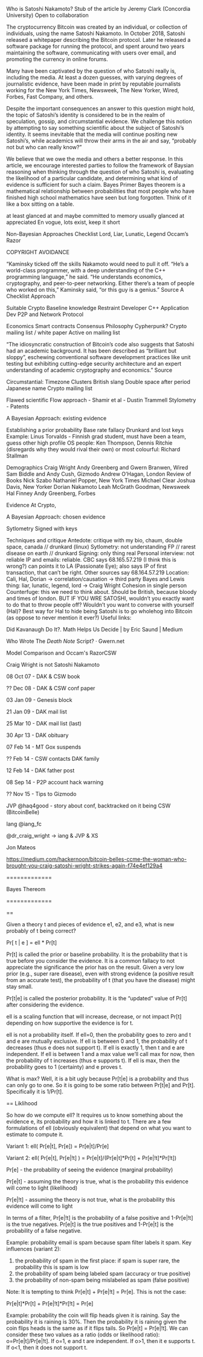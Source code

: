 Who is Satoshi Nakamoto?
Stub of the article by Jeremy Clark (Concordia University)
Open to collaboration

The cryptocurrency Bitcoin was created by an individual, or collection of individuals, using the name Satoshi Nakamoto. In October 2018, Satoshi released a whitepaper describing the Bitcoin protocol. Later he released a software package for running the protocol, and spent around two years maintaining the software, communicating with users over email, and promoting the currency in online forums.

Many have been captivated by the question of who Satoshi really is, including the media. At least a dozen guesses, with varying degrees of journalistic evidence, have been made in print by reputable journalists working for the New York Times, Newsweek, The New Yorker, Wired, Forbes, Fast Company, and others. 

Despite the important consequences an answer to this question might hold, the topic of Satoshi’s identity is considered to be in the realm of speculation, gossip, and circumstantial evidence. We challenge this notion by attempting to say something scientific about the subject of Satoshi’s identity. It seems inevitable that the media will continue positing new Satoshi’s, while academics will throw their arms in the air and say, “probably not but who can really know?”

We believe that we owe the media and others a better response. In this article, we encourage interested parties to follow the framework of Baysian reasoning when thinking through the question of who Satoshi is, evaluating the likelihood of a particular candidate, and determining what kind of evidence is sufficient for such a claim. 
Bayes Primer
Bayes theorem is a mathematical relationship between probabilities that most people who have finished high school mathematics have seen but long forgotten. Think of it like a box sitting on a table. 

  at least glanced at and maybe committed to memory  usually glanced at appreciated 
En vogue, lots exist, keep it short


Non-Bayesian Approaches
Checklist
Lord, Liar, Lunatic, Legend
Occam’s Razor

COPYRIGHT AVOIDANCE


“Kaminsky ticked off the skills Nakamoto would need to pull it off. “He’s a world-class programmer, with a deep understanding of the C++ programming language,” he said. “He understands economics, cryptography, and peer-to-peer networking. Either there’s a team of people who worked on this,” Kaminsky said, “or this guy is a genius.” Source
A Checklist Approach

Suitable
Crypto
Baseline knowledge
Restraint
Developer
C++ Application Dev
P2P and Network Protocol


Economics
Smart contracts
Consensus
Philosophy
Cypherpunk?
Crypto mailing list / white paper
Active on mailing list

“The idiosyncratic construction of Bitcoin’s code also suggests that Satoshi had an academic background. It has been described as “brilliant but sloppy”, eschewing conventional software development practices like unit testing but exhibiting cutting-edge security architecture and an expert understanding of academic cryptography and economics.” Source

Circumstantial: 
Timezone
Clusters
British slang
Double space after period
Japanese name
Crypto mailing list 

Flawed scientific
Flow approach - Shamir et al - Dustin Trammell
Stylometry - Patents 

A Bayesian Approach: existing evidence

Establishing a prior probability
Base rate fallacy
Drunkard and lost keys
Example: Linus Torvalds - Finnish grad student, must have been a team, guess other high profile OS people: Ken Thompson, Dennis Ritchie (disregards why they would rival their own) or most colourful: Richard Stallman

Demographics
Craig Wright 
Andy Greenberg and Gwern Branwen, Wired 
Sam Biddle and Andy Cush, Gizmodo
Andrew O’Hagan, London Review of Books
Nick Szabo
Nathaniel Popper, New York Times 
Michael Clear
Joshua Davis, New Yorker
Dorian Nakamoto
Leah McGrath Goodman, Newsweek
Hal Finney
Andy Greenberg, Forbes

Evidence
At Crypto, 

A Bayesian Approach: chosen evidence

Sytlometry
Signed with keys



Techniques and critique
Antedote: critique with my bio, chaum, double space, canada // drunkard (linux)
Sytlometry: not understanding FP // rarest disease on earth // drunkard
Signing: only thing real
Personal interview: not reliable
IP and emails: reliable. CBC says 68.165.57.219 (I think this is wrong?) can points it to LA (Passionate Eye); also says IP of first transaction, that can’t be right. Other sources say 68.164.57.219
Location: Cali, Hal, Dorian -> correlation/causation -> third party
Bayes and Lewis thing: liar, lunatic, legend, lord -> Craig Wright
Cohesion in single person
Counterfuge: this we need to think about. Should be British, because bloody and times of london. BUT IF YOU WRE SATOSHI, wouldn’t you exactly want to do that to throw people off? Wouldn’t you want to converse with yourself (Hal)? Best way for Hal to hide being Satoshi is to go wholehog into Bitcoin (as oppose to never mention it ever?)
Useful links:

Did Kavanaugh Do It?. Math Helps Us Decide | by Eric Saund | Medium

Who Wrote The <em>Death Note</em> Script? · Gwern.net

Model Comparison and Occam's RazorCSW

Craig Wright is not Satoshi Nakamoto



08 Oct 07 - DAK & CSW book

?? Dec 08 - DAK & CSW conf paper

03 Jan 09 - Genesis block

21 Jan 09 - DAK mail list

25 Mar 10 - DAK mail list (last)

30 Apr 13 - DAK obituary

07 Feb 14 - MT Gox suspends 

?? Feb 14 - CSW contacts DAK family

12 Feb 14 - DAK father post

08 Sep 14 - P2P account hack warning

?? Nov 15 - Tips to Gizmodo





JVP @haq4good - story about conf, backtracked on it being CSW (BitcoinBelle)

Iang @iang_fc 

@dr_craig_wright -> iang & JVP & XS

Jon Mateos 



https://medium.com/hackernoon/bitcoin-belles-ccme-the-woman-who-brought-you-craig-satoshi-wright-strikes-again-f74e4ef129a4





=============

Bayes Thereom

=============



== 



Given a theory t and pieces of evidence e1, e2, and e3, what is new probably of t being correct?



Pr[ t | e ] = ell * Pr[t]



Pr[t] is called the prior or baseline probability. It is the probability that t is true before you consider the evidence. It is a common fallacy to not appreciate the significance the prior has on the result. Given a very low prior (e.g., super rare disease), even with strong evidence (a positive result from an accurate test), the probability of t (that you have the disease) might stay small.



Pr[t|e] is called the posterior probability. It is the “updated” value of Pr[t] after considering the evidence.



ell is a scaling function that will increase, decrease, or not impact Pr[t] depending on how supportive the evidence is for t. 



ell is not a probability itself. If ell=0, then the probability goes to zero and t and e are mutually exclusive. If ell is between 0 and 1, the probability of t decreases (thus e does not support t). If ell is exactly 1, then t and e are independent. If ell is between 1 and a max value we’ll call max for now, then the probability of t increases (thus e supports t). If ell is max, then the probability goes to 1 (certainty) and e proves t. 



What is max? Well, it is a bit ugly because Pr[t|e] is a probability and thus can only go to one. So it is going to be some ratio between Pr[t|e] and Pr[t]. Specifically it is 1/Pr[t]. 



== Liklihood



So how do we compute ell? It requires us to know something about the evidence e, its probability and how it is linked to t. There are a few formulations of ell (obviously equivalent) that depend on what you want to estimate to compute it.



Variant 1: ell( Pr[e|t], Pr[e]) = Pr[e|t]/Pr[e]

Variant 2: ell( Pr[e|t], Pr[e|!t] ) = Pr[e|t]/(Pr[e|t]*Pr[t] + Pr[e|!t]*Pr[!t])



Pr[e] - the probability of seeing the evidence (marginal probability)

Pr[e|t] - assuming the theory is true, what is the probability this evidence will come to light (likelihood)

Pr[e|!t] - assuming the theory is not true, what is the probability this evidence will come to light



In terms of a filter, Pr[e|!t] is the probability of a false positive and 1-Pr[e|!t] is the true negatives. Pr[e|t] is the true positives and 1-Pr[e|t] is the probability of a false negative. 



Example: probability email is spam because spam filter labels it spam. Key influences (variant 2):

1. the probability of spam in the first place: if spam is super rare, the probability this is spam is low
2. the probability of spam being labeled spam (accuracy or true positive)
3. the probability of non-spam being mislabeled as spam (false positive)



Note: It is tempting to think Pr[e|t] + Pr[e|!t] = Pr[e]. This is not the case:

Pr[e|t]*Pr[t] + Pr[e|!t]*Pr[!t] = Pr[e]



Example: probability the coin will flip heads given it is raining. Say the probability it is raining is 30%. Then the probability it is raining given the coin flips heads is the same as if it flips tails. So Pr[e|t] = Pr[e|!t]. We can consider these two values as a ratio (odds or likelihood ratio): o=Pr[e|t]/Pr[e|!t]. If o=1, e and t are independent. If o>1, then it e supports t. If o<1, then it does not support t. 